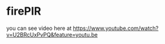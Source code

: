 # firePIR

you can see video here at https://www.youtube.com/watch?v=U2BRcUxPvPQ&feature=youtu.be 


